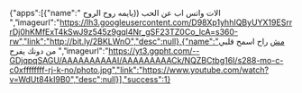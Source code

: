 
{"apps":[{"name":" الات واتس اب عن الحب ((يايمه روح الروح
 ","imageurl":"https://lh3.googleusercontent.com/D98Xp1yhhIQByUYX19ESrrrDj0hKMfExT4kSwJ9z545z9gql4Nr_gSF23TZ0Co_lcA=s360-rw","link":"http://bit.ly/2BKLWnO","desc":null},{"name":"مش راح اسمح قلبي من دونك يفرح 
 ","imageurl":"https://yt3.ggpht.com/--GDjqpqSAGU/AAAAAAAAAAI/AAAAAAAAACk/NQZBCtbg16I/s288-mo-c-c0xffffffff-rj-k-no/photo.jpg","link":"https://www.youtube.com/watch?v=WdUt84kI9B0","desc":null}],"success":1}
